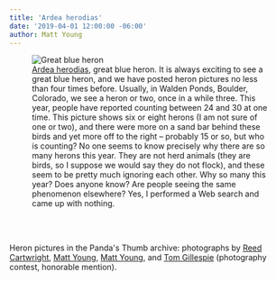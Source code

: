```yaml
---
title: 'Ardea herodias'
date: '2019-04-01 12:00:00 -06:00'
author: Matt Young
--- 
```

<figure>
<img src="{{ site.baseurl }}/uploads/2019/DSC02779_Herons_Cropped.JPG" alt="Great blue heron"/>
<figcaption>
<a href="https://www.allaboutbirds.org/guide/Great_Blue_Heron/overview">Ardea herodias</a>, great blue heron. It is always exciting to see a great blue heron, and we have posted heron pictures no less than four times before. Usually, in Walden Ponds, Boulder, Colorado, we see a heron or two, once in a while three. This year, people have reported counting between 24 and 30 at one time. This picture shows six or eight herons (I am not sure of one or two), and there were more on a sand bar behind these birds and yet more off to the right &ndash; probably 15 or so, but who is counting? No one seems to know precisely why there are so many herons this year. They are not herd animals (they are birds, so I suppose we would say they do not flock), and these seem to be pretty much ignoring each other. Why so many this year? Does anyone know? Are people seeing the same phenomenon elsewhere? Yes, I performed a Web search and came up with nothing.
</figcaption>
</figure>
<br/><br/>

Heron pictures in the Panda's Thumb archive: photographs by <a href="https://pandasthumb.org/archives/2009/03/ardea-herodias.html">Reed Cartwright</a>, <a href="https://pandasthumb.org/archives/2011/10/ardea-herodias-1.html">Matt Young</a>, <a href="https://pandasthumb.org/archives/2013/05/ardea-herodias-2.html">Matt Young</a>, and <a href="https://pandasthumb.org/archives/2013/10/ardea-herodias-3.html">Tom Gillespie</a> (photography contest, honorable mention). 
